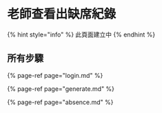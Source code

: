 # 老師查看出缺席紀錄

{% hint style="info" %}
此頁面建立中
{% endhint %}

## 所有步驟

{% page-ref page="login.md" %}

{% page-ref page="generate.md" %}

{% page-ref page="absence.md" %}

